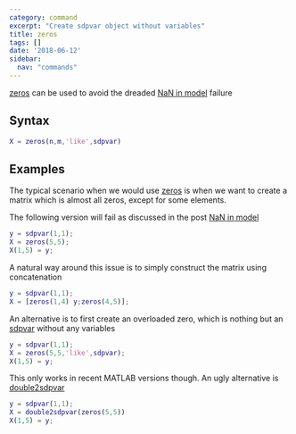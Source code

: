 ```yaml
---
category: command
excerpt: "Create sdpvar object without variables"
title: zeros
tags: []
date: '2018-06-12'
sidebar:
  nav: "commands"
---
```


[zeros](/command/zeros) can be used to avoid the dreaded [NaN in model](/naninmodel) failure

## Syntax

````matlab
X = zeros(n,m,'like',sdpvar)
````

## Examples

The typical scenario when we would use [zeros](/command/zeros) is when we want to create a matrix which is almost all zeros, except for some elements.

The following version will fail as discussed in the post [NaN in model](/naninmodel)

````matlab
y = sdpvar(1,1);
X = zeros(5,5);
X(1,5) = y;
````

A natural way around this issue is to simply construct the matrix using concatenation

````matlab
y = sdpvar(1,1);
X = [zeros(1,4) y;zeros(4,5)];
````

An alternative is to first create an overloaded zero, which is nothing but an [sdpvar](/command/sdpvar) without any variables

````matlab
y = sdpvar(1,1);
X = zeros(5,5,'like',sdpvar);
X(1,5) = y;
````

This only works in recent MATLAB versions though. An ugly alternative is [double2sdpvar](/command/double2sdpvar)
````matlab
y = sdpvar(1,1);
X = double2sdpvar(zeros(5,5))
X(1,5) = y;
````

